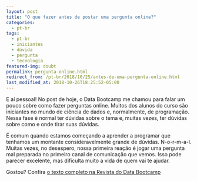 ```yaml
---
layout: post
title: "O que fazer antes de postar uma pergunta online?"
categories:
  - pt-br
tags:
  - pt-br
  - iniciantes
  - dúvida
  - pergunta
  - tecnologia
featured-img: doubt
permalink: pergunta-online.html
redirect_from: /pt-br/2018/10/25/antes-de-uma-pergunta-online.html
last_modified_at: 2018-10-26T18:25:52-05:00
---
```


E aí pessoal! No post de hoje, o Data Bootcamp me chamou para falar um pouco sobre como fazer perguntas online. Muitos dos alunos do curso são iniciantes no mundo de ciência de dados e, normalmente, de programação. Nessa fase é normal ter dúvidas sobre o tema e, muitas vezes, ter dúvidas sobre como e onde tirar suas dúvidas.

É comum quando estamos começando a aprender a programar que tenhamos um montante consideravelmente grande de dúvidas. N-o-r-m-a-l. Muitas vezes, no desespero, nossa primeira reação é jogar uma pergunta mal preparada no primeiro canal de comunicação que vemos. Isso pode parecer excelente, mas dificulta muito a vida de quem vai te ajudar.

Gostou? Confira [o texto completo na Revista do Data Bootcamp](https://medium.com/databootcamp/o-que-fazer-antes-de-postar-uma-pergunta-online-4c66f4e8a16)
